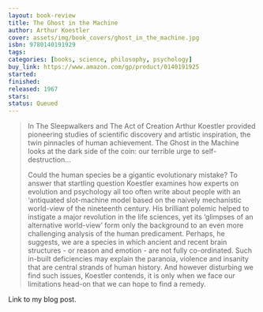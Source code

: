 ```yaml
---
layout: book-review
title: The Ghost in the Machine
author: Arthur Koestler
cover: assets/img/book_covers/ghost_in_the_machine.jpg
isbn: 9780140191929
tags:
categories: [books, science, philosophy, psychology]
buy_link: https://www.amazon.com/gp/product/0140191925
started: 
finished: 
released: 1967
stars: 
status: Queued
---
```


> In The Sleepwalkers and The Act of Creation Arthur Koestler provided pioneering studies of scientific discovery and artistic inspiration, the twin pinnacles of human achievement. The Ghost in the Machine looks at the dark side of the coin: our terrible urge to self-destruction...
>
>Could the human species be a gigantic evolutionary mistake? To answer that startling question Koestler examines how experts on evolution and psychology all too often write about people with an ‘antiquated slot-machine model based on the naively mechanistic world-view of the nineteenth century. His brilliant polemic helped to instigate a major revolution in the life sciences, yet its ‘glimpses of an alternative world-view’ form only the background to an even more challenging analysis of the human predicament. Perhaps, he suggests, we are a species in which ancient and recent brain structures - or reason and emotion - are not fully co-ordinated. Such in-built deficiencies may explain the paranoia, violence and insanity that are central strands of human history. And however disturbing we find such issues, Koestler contends, it is only when we face our limitations head-on that we can hope to find a remedy.

Link to my blog post.